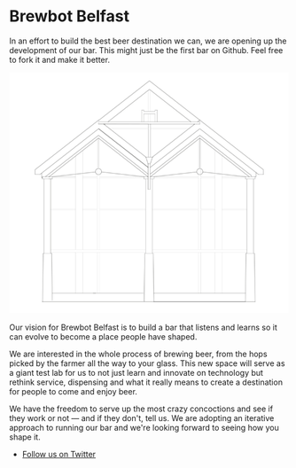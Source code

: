 # Brewbot Belfast

In an effort to build the best beer destination we can, we are opening up the development of our bar. This might just be the first bar on Github. Feel free to fork it and make it better.

![Brewbot Belfast Front Outline](brewbot-belfast-outline.png "Brewbot Belfast Front Outline")

Our vision for Brewbot Belfast is to build a bar that listens and learns so it can evolve to become a place people have shaped.

We are interested in the whole process of brewing beer, from the hops picked by the farmer all the way to your glass. This new space will serve as a giant test lab for us to not just learn and innovate on technology but rethink service, dispensing and what it really means to create a destination for people to come and enjoy beer.

We have the freedom to serve up the most crazy concoctions and see if they work or not — and if they don't, tell us. We are adopting an iterative approach to running our bar and we're looking forward to seeing how you shape it.

- [Follow us on Twitter](https://twitter.com/brewbotbelfast)
